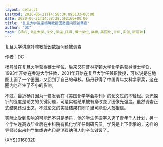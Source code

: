 ```yaml
---
layout: default
Lastmod: 2020-06-21T14:58:30.895133+00:00
date: 2020-06-21T14:58:28.502166+00:00
title: "复旦大学讲座特聘教授因数据问题被调查"
author: "DC"
tags: [杨丹,复旦大学,论文,学生,获得,博士学位,强度,美国化,青年,实验,新语丝]
---
```


复旦大学讲座特聘教授因数据问题被调查

作者：DC

杨丹曾在复旦大学获得博士学位，后来又在普林斯顿大学化学系获得博士学位，1993年开始在香港大学任教，2001年开始在复旦大学任兼职教授，可以说是在地图上画了一个圈圈，又回到了自己的母校。杨丹获得了中国青年女科学家奖，这在圈内也产生了不小的影响。

不过，最近杨丹因为一篇发表在《美国化学学会期刊》的论文过的不轻松。荧光探针的强度是论文的关键问题，可是实验结果被有意改变了图像光强度。虽然调查正式结果还没出来，不过论文的实验结果在圈子里可能没人敢相信。

实际上受到影响的可能还不只是杨丹，他的学生何振宇入选了青年千人计划，另一个学生连高焱毕业后在中科院有机化学所任副研究员。学风是上下传承的，这样的导师带出来的学生或许也只是消费纳税人的辛苦钱罢了。

(XYS20160321)


